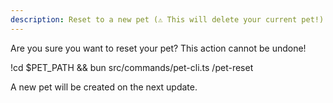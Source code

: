 ```yaml
---
description: Reset to a new pet (⚠️ This will delete your current pet!)
---
```


Are you sure you want to reset your pet? This action cannot be undone!

!cd $PET_PATH && bun src/commands/pet-cli.ts /pet-reset

A new pet will be created on the next update.
